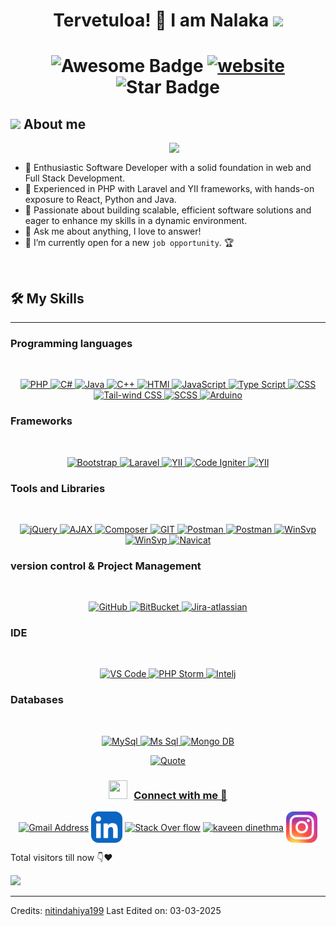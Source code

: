 <h1 align="center"> Tervetuloa! 👋 I am Nalaka <img src="https://media.giphy.com/media/hvRJCLFzcasrR4ia7z/giphy.gif" width="35"></h1>

<p align='center'>
 <h1 align="center">
  <img src="https://cdn.rawgit.com/sindresorhus/awesome/d7305f38d29fed78fa85652e3a63e154dd8e8829/media/badge.svg" alt="Awesome Badge"/>
  <a href="/"><img src="https://img.shields.io/static/v1?label=&labelColor=505050&message=findwrk&color=%230076D6&style=flat&logo=google-chrome&logoColor=%230076D6" alt="website"/></a>
  <img src="https://img.shields.io/static/v1?label=%F0%9F%8C%9F&message=If%20Useful&style=style=flat&color=BC4E99" alt="Star Badge"/>
</h1>

## <picture><img src = "https://github.com/7oSkaaa/7oSkaaa/blob/main/Images/about_me.gif?raw=true" width = 50px></picture> About me

<picture> <img align="right" src="https://github.com/7oSkaaa/7oSkaaa/blob/main/Images/Right_Side.gif?raw=true" width = 250px></picture>

<br>

- 🌱 Enthusiastic Software Developer with a solid foundation in web and Full Stack
Development.  
- 🌱 Experienced in PHP with Laravel and YII frameworks, with hands-on
exposure to React, Python and Java.
- 🌱 Passionate about building scalable, efficient software solutions and eager to enhance my skills in a dynamic environment.
- 💬 Ask me about anything, I love to answer!
- :thinking: I’m currently open for a new `job opportunity`. 🏆
<br>

  ## 🛠️ My Skills

-------------------

### Programming languages

&emsp;
<p align="center"> 
<a href="https://www.php.net/" target="_blank" rel="noreferrer"> <img src="https://github.com/Scar1109/skill-icons/blob/main/icons/PHP-Dark.svg" alt="PHP" width="50" height="50"/> </a> 
<a href="https://dotnet.microsoft.com/en-us/languages/csharp" target="_blank" rel="noreferrer"> <img src="https://img.icons8.com/?size=48&id=55251&format=png" alt="C#" width="50" height="50"/> </a>
<a href="#" target="_blank" rel="noreferrer"> <img src="https://github.com/Scar1109/skill-icons/blob/main/icons/Java-Dark.svg" alt="Java" width="50" height="50"/> </a> 
<a href="#" target="_blank" rel="noreferrer"> <img src="https://cdn-icons-png.flaticon.com/512/6132/6132222.png" alt="C++" width="50" height="50"/> </a> 
<a href="#" target="_blank" rel="noreferrer"> <img src="https://github.com/Scar1109/skill-icons/blob/main/icons/HTML.svg" alt="HTMl" width="50" height="50"/> </a>
<a href="#" target="_blank" rel="noreferrer"> <img src="https://github.com/Scar1109/skill-icons/blob/main/icons/JavaScript.svg" alt="JavaScript" width="50" height="50"/> </a>
<a href="#" target="_blank" rel="noreferrer"> <img src="https://github.com/Scar1109/skill-icons/blob/main/icons/TypeScript.svg" alt="Type Script" width="50" height="50"/> </a>
<a href="#" target="_blank" rel="noreferrer"> <img src="https://github.com/Scar1109/skill-icons/blob/main/icons/CSS.svg" alt="CSS" width="50" height="50"/> </a>
<a href="#" target="_blank" rel="noreferrer"> <img src="https://github.com/Scar1109/skill-icons/blob/main/icons/TailwindCSS-Dark.svg" alt="Tail-wind CSS" width="50" height="50"/> </a>
<a href="#" target="_blank" rel="noreferrer"> <img src="https://encrypted-tbn0.gstatic.com/images?q=tbn:ANd9GcSBj8Q6Ad2OPh16wk4htN16opXtwch61nh6twJH_QXBdVOWh9FXg0C7NcVR0cbhmz9gLz8&usqp=CAU" alt="SCSS" width="50" height="50"/> </a>
<a href="#" target="_blank" rel="noreferrer"> <img src="https://github.com/Scar1109/skill-icons/blob/main/icons/Arduino.svg" alt="Arduino" width="50" height="50"/> </a>
</p>


### Frameworks

&emsp;

<p align="center"> 
<a href="https://getbootstrap.com/" target="_blank" rel="noreferrer"> <img src="https://github.com/Scar1109/skill-icons/blob/main/icons/Bootstrap.svg" alt="Bootstrap" width="50" height="50"/> </a> 
<a href="https://laravel.com/" target="_blank" rel="noreferrer"> <img src="https://github.com/Scar1109/skill-icons/blob/main/icons/Laravel-Dark.svg" alt="Laravel" width="50" height="50"/> </a> 
<a href="https://www.yiiframework.com/" target="_blank" rel="noreferrer"> <img src="https://www.yiiframework.com/image/design/logo/yii3_sign.svg" alt="YII" width="50" height="50"/> </a> 
<a href="https://codeigniter.com/" target="_blank" rel="noreferrer"> <img src="https://cdn.worldvectorlogo.com/logos/codeigniter.svg" alt="Code Igniter" width="50" height="50"/> </a> 
<a href="https://react.dev/" target="_blank" rel="noreferrer"> <img src="https://github.com/Scar1109/skill-icons/blob/main/icons/React-Dark.svg" alt="YII" width="50" height="50"/> </a> 
</p>

### Tools and Libraries

&emsp;

<p align="center"> 
<a href="#" target="_blank" rel="noreferrer"> <img src="https://github.com/Scar1109/skill-icons/blob/main/icons/JQuery.svg" alt="jQuery" width="50" height="50"/> </a>
<a href="#" target="_blank" rel="noreferrer"> <img src="https://upload.wikimedia.org/wikipedia/commons/thumb/a/a1/AJAX_logo_by_gengns.svg/2560px-AJAX_logo_by_gengns.svg.png" alt="AJAX" width="50" height="50"/> </a>
<a href="https://getcomposer.org/" target="_blank" rel="noreferrer"> <img src="https://getcomposer.org/img/logo-composer-transparent2.png" alt="Composer" width="50" height="50"/> </a>
<a href="#" target="_blank" rel="noreferrer"> <img src="https://github.com/Scar1109/skill-icons/blob/main/icons/Git.svg" alt="GIT" width="50" height="50"/> </a>
<a href="#" target="_blank" rel="noreferrer"> <img src="https://github.com/Scar1109/skill-icons/blob/main/icons/Postman.svg" alt="Postman" width="50" height="50"/> </a>
<a href="#" target="_blank" rel="noreferrer"> <img src="https://github.com/Scar1109/skill-icons/blob/main/icons/Postman.svg" alt="Postman" width="50" height="50"/> </a>
<a href="#" target="_blank" rel="noreferrer"> <img src="https://winscp-static-746341.c.cdn77.org/assets/images/logos/logo.png?v=7038" alt="WinSvp" width="50" height="50"/> </a>
<a href="#" target="_blank" rel="noreferrer"> <img src="https://winscp-static-746341.c.cdn77.org/assets/images/logos/logo.png?v=7038" alt="WinSvp" width="50" height="50"/> </a>
<a href="#" target="_blank" rel="noreferrer"> <img src="https://www.navicat.com/images/02.Product_00_AllProducts_Premium15.png" alt="Navicat" width="50" height="50"/> </a>
</p>


### version control & Project Management

&emsp;
<p align="center"> 
<a href="#" target="_blank" rel="noreferrer"> <img src="https://github.com/Scar1109/skill-icons/blob/main/icons/Github-Dark.svg" alt="GitHub" width="50" height="50"/> </a>
<a href="#" target="_blank" rel="noreferrer"> <img src="https://cdn4.iconfinder.com/data/icons/logos-and-brands/512/44_Bitbucket_logo_logos-512.png" alt="BitBucket" width="50" height="50"/> </a>
<a href="#" target="_blank" rel="noreferrer"> <img src="https://cdn.worldvectorlogo.com/logos/jira-1.svg" alt="Jira-atlassian" width="50" height="50"/> </a>
</p>

### IDE

&emsp;
<p align="center"> 
<a href="#" target="_blank" rel="noreferrer"> <img src="https://github.com/Scar1109/skill-icons/blob/main/icons/VSCode-Dark.svg" alt="VS Code" width="50" height="50"/> </a>
<a href="#" target="_blank" rel="noreferrer"> <img src="https://upload.wikimedia.org/wikipedia/commons/thumb/c/c9/PhpStorm_Icon.svg/512px-PhpStorm_Icon.svg.png?20200803075927" alt="PHP Storm" width="50" height="50"/> </a>
<a href="#" target="_blank" rel="noreferrer"> <img src="https://banner2.cleanpng.com/20180913/uto/kisspng-intellij-idea-jetbrains-integrated-development-env-1713941196524.webp" alt="Intelj" width="50" height="50"/> </a>
</p>



### Databases

&emsp;
<p align="center"> 
<a href="#" target="_blank" rel="noreferrer"> <img src="https://github.com/Scar1109/skill-icons/blob/main/icons/MySQL-Dark.svg" alt="MySql" width="50" height="50"/> </a>
<a href="#" target="_blank" rel="noreferrer"> <img src="https://www.svgrepo.com/show/303229/microsoft-sql-server-logo.svg" alt="Ms Sql" width="50" height="50"/> </a>
<a href="#" target="_blank" rel="noreferrer"> <img src="https://github.com/Scar1109/skill-icons/blob/main/icons/MongoDB.svg" alt="Mongo DB" width="50" height="50"/> </a>
</p>

<p align = "center">
 <a href="https://github.com/piyushsuthar/github-readme-quotes"> <img alt = "Quote" src="https://quotes-github-readme.vercel.app/api?type=horizontal&theme=tokyonight&animation=grow_out_in&quoteCategory=programming">
</p>

<h3 align="center" > <img src="https://media.giphy.com/media/iY8CRBdQXODJSCERIr/giphy.gif" width="30" height="30" style="margin-right: 10px;">Connect with me 🤝 </h3>


<p align="center">
<a href="mailto:nalakadinesh123@gmail.com" target="blank"><img align="center" src="https://cdn-icons-png.flaticon.com/512/281/281769.png" alt="Gmail Address" height="50" width="50" /></a>
<a href="https://www.linkedin.com/in/nalaka-ruberu-9009ba118/" target="blank"><img align="center" src="https://github.com/tandpfun/skill-icons/blob/main/icons/LinkedIn.svg" alt="LinkedIN" height="50" width="50" /></a>
<a href="https://stackoverflow.com/users/10308625/nalaka-dinesh" target="blank"><img align="center" src="https://raw.githubusercontent.com/rahuldkjain/github-profile-readme-generator/master/src/images/icons/Social/stack-overflow.svg" alt="Stack Over flow" height="50" width="50" /></a>
<a href="https://www.facebook.com/nalaka.dinesh.54" target="blank"><img align="center" src="https://raw.githubusercontent.com/rahuldkjain/github-profile-readme-generator/master/src/images/icons/Social/facebook.svg" alt="kaveen dinethma" height="50" width="50" /></a>
<a href="https://instagram.com/nalaka_nd" target="blank"><img align="center" src="https://github.com/tandpfun/skill-icons/blob/main/icons/Instagram.svg" alt="Instagram" height="50" width="50" /></a>
</p>

<p>Total visitors till now 👇❤️</p>
<img src="https://profile-counter.glitch.me/nalaka-ekathuwa/count.svg">

-------
Credits: [nitindahiya199](https://github.com/nitindahiya199)
Last Edited on: 03-03-2025

